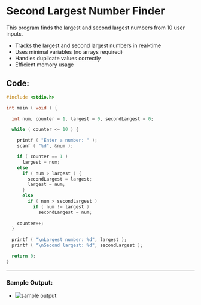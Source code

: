 # Second Largest Number Finder

This program finds the largest and second largest numbers from 10 user inputs.

-   Tracks the largest and second largest numbers in real-time  
-   Uses minimal variables (no arrays required) 
-   Handles duplicate values correctly
-   Efficient memory usage

## Code:

```c
#include <stdio.h>

int main ( void ) {

  int num, counter = 1, largest = 0, secondLargest = 0;

  while ( counter <= 10 ) {

    printf ( "Enter a number: " );
    scanf ( "%d", &num );

    if ( counter == 1 )
      largest = num;
    else
      if ( num > largest ) {
        secondLargest = largest;
        largest = num;
      }
      else
        if ( num > secondLargest )
          if ( num != largest )
            secondLargest = num;
    
    counter++;
  }

  printf ( "\nLargest number: %d", largest );
  printf ( "\nSecond largest: %d", secondLargest );

  return 0;
}
```
---
### Sample Output:
- ![sample output]()